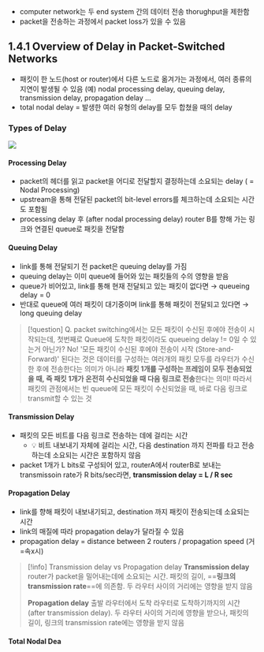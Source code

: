 - computer network는 두 end system 간의 데이터 전송 thorughput을 제한함
- packet을 전송하는 과정에서 packet loss가 있을 수 있음

## 1.4.1 Overview of Delay in Packet-Switched Networks
- 패킷이 한 노드(host or router)에서 다른 노드로 옮겨가는 과정에서, 여러 종류의 지연이 발생될 수 있음
	(예) nodal processing delay, queuing delay, transmission delay, propagation delay ...
- total nodal delay = 발생한 여러 유형의 delay를 모두 합쳤을 때의 delay

### Types of Delay
![](https://i.imgur.com/qCsP4aH.png)

#### Processing Delay
- packet의 헤더를 읽고 packet을 어디로 전달할지 결정하는데 소요되는 delay ( = Nodal Processing)
- upstream을 통해 전달된 packet의 bit-level errors를 체크하는데 소요되는 시간도 포함됨
- processing delay 후 (after nodal processing delay) router B를 향해 가는 링크와 연결된 queue로 패킷을 전달함

#### Queuing Delay
- link를 통해 전달되기 전 packet은 queuing delay를 가짐
- queuing delay는 이미 queue에 들어와 있는 패킷들의 수의 영향을 받음
- queue가 비어있고, link를 통해 현재 전달되고 있는 패킷이 없다면 → queueing delay = 0
- 반대로 queue에 여러 패킷이 대기중이며 link를 통해 패킷이 전달되고 있다면 → long queuing delay

>[!question] Q. packet switching에서는 모든 패킷이 수신된 후에야 전송이 시작되는데, 첫번째로 Queue에 도착한 패킷이라도 queueing delay != 0일 수 있는거 아닌가?
>No! '모든 패킷이 수신된 후에야 전송이 시작 (Store-and-Forward)' 된다는 것은 데이터를 구성하는 여러개의 패킷 모두를 라우터가 수신한 후에 전송한다는 의미가 아니라 **패킷 1개를 구성하는 프레임이 모두 전송되었을 때, 즉 패킷 1개가 온전히 수신되었을 때 다음 링크로 전송**한다는 의미! 따라서 패킷의 관점에서는 빈 queue에 모든 패킷이 수신되었을 때, 바로 다음 링크로 transmit할 수 있는 것

#### Transmission Delay
- 패킷의 모든 비트를 다음 링크로 전송하는 데에 걸리는 시간
	- 💡 비트 내보내기 자체에 걸리는 시간, 다음 destination 까지 전파를 타고 전송하는데 소요되는 시간은 포함하지 않음
- packet 1개가 L bits로 구성되어 있고, routerA에서 routerB로 보내는 transmissoin rate가 R bits/sec라면, **transmission delay = L / R sec**

#### Propagation Delay
- link를 향해 패킷이 내보내기되고, destination 까지 패킷이 전송되는데 소요되는 시간
- link의 매질에 따라 propagation delay가 달라질 수 있음
- propagation delay = distance between 2 routers / propagation speed (거=속x시)

>[!info] Transmission delay vs Propagation delay
>**Transmission delay**
>router가 packet을 밀어내는데에 소요되는 시간. 패킷의 길이, ==**링크의 transmission rate**==에 의존함. 두 라우터 사이의 거리에는 영향을 받지 않음
>
>**Propagation delay**
>출발 라우터에서 도착 라우터로 도착하기까지의 시간 (after transmission delay). 두 라우터 사이의 거리에 영향을 받으나, 패킷의 길이, 링크의 transmission rate에는 영향을 받지 않음

#### Total Nodal Dea
